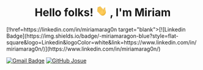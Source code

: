 
<h1 align="center">Hello folks! <img src="https://github.com/Miraragal/-Miriam-README.md/blob/main/wave.gif" width="30px"> , I'm Miriam</h1>

<a align="center">
[!href=https://linkedin.com/in/miriamarag0n target="blank">[![Linkedin Badge](https://img.shields.io/badge/-miriamaragon-blue?style=flat-square&logo=Linkedin&logoColor=white&link=https://www.linkedin.com/in/miriamarag0n/)](https://www.linkedin.com/in/miriamarag0n/)
  
[![Gmail Badge](https://img.shields.io/badge/-josuecedeno@gmail.com-c14438?style=flat-square&logo=Gmail&logoColor=white&link=mailto:josuecedeno@gmail.com)](mailto:josuecedeno@gmail.com) [![GitHub Josue](https://img.shields.io/github/followers/mister-josuecedeno?label=follow&style=social)](https://github.com/mister-josuecedeno)

</a>
